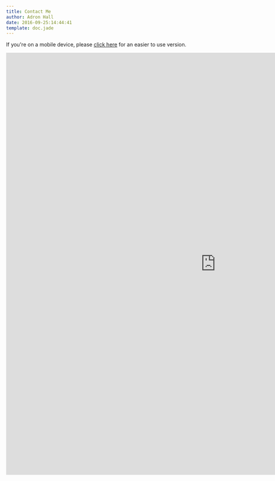 ```yaml
---
title: Contact Me
author: Adron Hall
date: 2016-09-25:14:44:41
template: doc.jade
---
```

If you're on a mobile device, please [click here](https://goo.gl/forms/0zIF84rERdCIpfJx1) for an easier to use version.

<iframe src="https://docs.google.com/forms/d/e/1FAIpQLScndA4AmwPcRtUYC5CabvK3EOgLjr5w3LKrTCw1jyrIgh9qMQ/viewform?embedded=true" width="1140" height="1150" frameborder="0" marginheight="0" marginwidth="0">Loading...</iframe>

